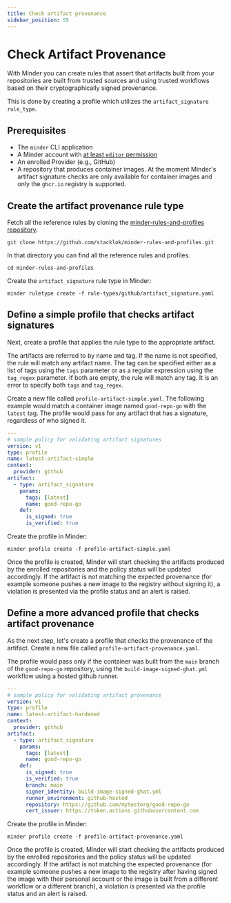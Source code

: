 ```yaml
---
title: Check artifact provenance
sidebar_position: 55
---
```


# Check Artifact Provenance

With Minder you can create rules that assert that artifacts built from your
repositories are built from trusted sources and using trusted workflows based
on their cryptographically signed provenance.

This is done by creating a profile which utilizes the `artifact_signature`
`rule_type`.

## Prerequisites

- The `minder` CLI application
- A Minder account with
  [at least `editor` permission](../user_management/user_roles.md)
- An enrolled Provider (e.g., GitHub)
- A repository that produces container images. At the moment Minder's artifact
  signature checks are only available for container images and only the
  `ghcr.io` registry is supported.

## Create the artifact provenance rule type

Fetch all the reference rules by cloning the [minder-rules-and-profiles repository](https://github.com/stacklok/minder-rules-and-profiles).

```
git clone https://github.com/stacklok/minder-rules-and-profiles.git
```

In that directory you can find all the reference rules and profiles.
```
cd minder-rules-and-profiles
```

Create the `artifact_signature` rule type in Minder:
```
minder ruletype create -f rule-types/github/artifact_signature.yaml
```

## Define a simple profile that checks artifact signatures

Next, create a profile that applies the rule type to the appropriate artifact.

The artifacts are referred to by name and tag. If the name is not specified,
the rule will match any artifact name. The tag can be specified either as a list
of tags using the `tags` parameter or as a regular expression using the `tag_regex`
parameter. If both are empty, the rule will match any tag. It is an error to specify
both `tags` and `tag_regex`.

Create a new file called `profile-artifact-simple.yaml`. The following example would match a container
image named `good-repo-go` with the `latest` tag. The profile would pass for any artifact that
has a signature, regardless of who signed it.

```yaml
---
# sample policy for validating artifact signatures
version: v1
type: profile
name: latest-artifact-simple
context:
  provider: github
artifact:
  - type: artifact_signature
    params:
      tags: [latest]
      name: good-repo-go
    def:
      is_signed: true
      is_verified: true
```

Create the profile in Minder:
```
minder profile create -f profile-artifact-simple.yaml
```

Once the profile is created, Minder will start checking the artifacts produced by the enrolled repositories
and the policy status will be updated accordingly. If the artifact is not matching the expected provenance
(for example someone pushes a new image to the registry without signing it), a
violation is presented via the profile status and an alert is raised.

## Define a more advanced profile that checks artifact provenance

As the next step, let's create a profile that checks the provenance of the artifact.
Create a new file called `profile-artifact-provenance.yaml`.

The profile would pass only if the container was
built from the `main` branch of the `good-repo-go` repository, using the `build-image-signed-ghat.yml`
workflow using a hosted github runner.

```yaml
---
# sample policy for validating artifact provenance
version: v1
type: profile
name: latest-artifact-hardened
context:
  provider: github
artifact:
  - type: artifact_signature
    params:
      tags: [latest]
      name: good-repo-go
    def:
      is_signed: true
      is_verified: true
      branch: main
      signer_identity: build-image-signed-ghat.yml
      runner_environment: github-hosted
      repository: https://github.com/mytestorg/good-repo-go
      cert_issuer: https://token.actions.githubusercontent.com
```

Create the profile in Minder:
```
minder profile create -f profile-artifact-provenance.yaml
```

Once the profile is created, Minder will start checking the artifacts produced
by the enrolled repositories and the policy status will be updated
accordingly. If the artifact is not matching the expected provenance (for
example someone pushes a new image to the registry after having signed the
image with their personal account or the image is built from a different
workflow or a different branch), a violation is presented via the profile
status and an alert is raised.

